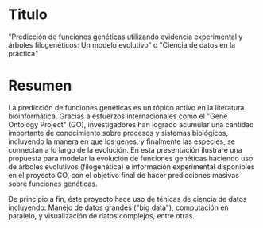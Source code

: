 # Titulo

"Predicción de funciones genéticas utilizando evidencia experimental y
árboles filogenéticos: Un modelo evolutivo" o "Ciencia de datos en la práctica"

# Resumen

La predicción de funciones genéticas es un tópico activo en la literatura
bioinformática. Gracias a esfuerzos internacionales como el "Gene Ontology
Project" (GO), investigadores han logrado acumular una cantidad importante de
conocimiento sobre procesos y sistemas biológicos, incluyendo la manera en que
los genes, y finalmente las especies, se connectan a lo largo de la evolución.
En esta presentación ilustraré una propuesta para modelar la evolución de
funciones genéticas haciendo uso de árboles evolutivos (filogenética) e
información experimental disponibles en el proyecto GO, con el objetivo final de
hacer predicciones masivas sobre funciones genéticas.

De principio a fin, éste proyecto hace uso de ténicas de ciencia de datos
incluyendo: Manejo de datos grandes ("big data"), computación en paralelo,
y visualización de datos complejos, entre otras.


